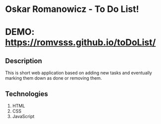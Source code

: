 # Oskar Romanowicz - To Do List!

# DEMO: https://romvsss.github.io/toDoList/

## Description

This is short web application based on adding new tasks and eventually marking them down as done or removing them. 

## Technologies

1. HTML
2. CSS
3. JavaScript